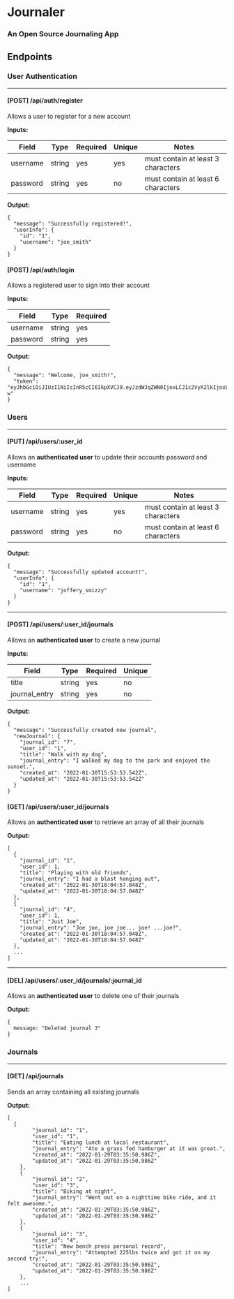 # Journaler

### An Open Source Journaling App

## Endpoints

### User Authentication

---

#### [POST] /api/auth/register

Allows a user to register for a new account

**Inputs:**

| Field    | Type   | Required | Unique | Notes                              |
| -------- | ------ | -------- | ------ | ---------------------------------- |
| username | string | yes      | yes    | must contain at least 3 characters |
| password | string | yes      | no     | must contain at least 6 characters |

**Output:**

```
{
  "message": "Successfully registered!",
  "userInfo": {
    "id": "1",
    "username": "joe_smith"
  }
}
```

#### [POST] /api/auth/login

Allows a registered user to sign into their account

**Inputs:**

| Field    | Type   | Required |
| -------- | ------ | -------- |
| username | string | yes      |
| password | string | yes      |

**Output:**

```
{
  "message": "Welcome, joe_smith!",
  "token": "eyJhbGciOiJIUzI1NiIsInR5cCI6IkpXVCJ9.eyJzdWJqZWN0IjoxLCJ1c2VyX2lkIjoxLCJ1c2VybmFtZSI6ImpvZV9zbWl0aCIsImlhdCI6MTY0Mjk5NDI4MCwiZXhwIjoxNjQzMDgwNjgwfQ.1Aa5tZfOsHxy0rMGg5rqP3pVPEr6ufCHuDWtwTKSF-w"
}
```

### Users

---

#### [PUT] /api/users/:user_id

Allows an **authenticated user** to update their accounts password and username

**Inputs:**

| Field    | Type   | Required | Unique | Notes                              |
| -------- | ------ | -------- | ------ | ---------------------------------- |
| username | string | yes      | yes    | must contain at least 3 characters |
| password | string | yes      | no     | must contain at least 6 characters |

**Output:**

```
{
  "message": "Successfully updated account!",
  "userInfo": {
    "id": "1",
    "username": "joffery_smizzy"
  }
}
```

---

#### [POST] /api/users/:user_id/journals

Allows an **authenticated user** to create a new journal

**Inputs:**

| Field         | Type   | Required | Unique |
| ------------- | ------ | -------- | ------ |
| title         | string | yes      | no     |
| journal_entry | string | yes      | no     |

**Output:**

```
{
  "message": "Successfully created new journal",
  "newJournal": {
    "journal_id": "7",
    "user_id": "1",
    "title": "Walk with my dog",
    "journal_entry": "I walked my dog to the park and enjoyed the sunset.",
    "created_at": "2022-01-30T15:53:53.542Z",
    "updated_at": "2022-01-30T15:53:53.542Z"
  }
}
```

#### [GET] /api/users/:user_id/journals

Allows an **authenticated user** to retrieve an array of all their journals

**Output:**

```
[
  {
    "journal_id": "1",
    "user_id": 1,
    "title": "Playing with old friends",
    "journal_entry": "I had a blast hanging out",
    "created_at": "2022-01-30T18:04:57.048Z",
    "updated_at": "2022-01-30T18:04:57.048Z"
  },
  {
    "journal_id": "4",
    "user_id": 1,
    "title": "Just Joe",
    "journal_entry": "Joe joe, joe joe... joe! ...joe?",
    "created_at": "2022-01-30T18:04:57.048Z",
    "updated_at": "2022-01-30T18:04:57.048Z"
  },
  ...
]
```

---

#### [DEL] /api/users/:user_id/journals/:journal_id

Allows an **authenticated user** to delete one of their journals

**Output:**

```
{
  message: "Deleted journal 3"
}
```

### Journals

---

#### [GET] /api/journals

Sends an array containing all existing journals

**Output:**

```
[
  {
        "journal_id": "1",
        "user_id": "1",
        "title": "Eating lunch at local restaurant",
        "journal_entry": "Ate a grass fed hamburger at it was great.",
        "created_at": "2022-01-29T03:35:50.986Z",
        "updated_at": "2022-01-29T03:35:50.986Z"
    },
    {
        "journal_id": "2",
        "user_id": "3",
        "title": "Biking at night",
        "journal_entry": "Went out on a nighttime bike ride, and it felt awesome.",
        "created_at": "2022-01-29T03:35:50.986Z",
        "updated_at": "2022-01-29T03:35:50.986Z"
    },
    {
        "journal_id": "3",
        "user_id": "4",
        "title": "New bench press personal record",
        "journal_entry": "Attempted 225lbs twice and got it on my second try!",
        "created_at": "2022-01-29T03:35:50.986Z",
        "updated_at": "2022-01-29T03:35:50.986Z"
    },
    ...
]
```
